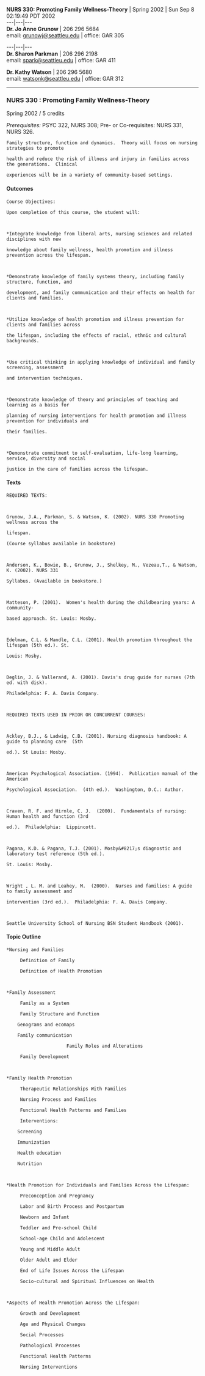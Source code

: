 **NURS 330: Promoting Family Wellness-Theory** |  Spring 2002 | Sun Sep 8
02:19:49 PDT 2002  
---|---|---  
**Dr. Jo Anne Grunow** |  206 296 5684  
email: grunowj@seattleu.edu  | office: GAR 305  
  
---|---|---  
**Dr. Sharon Parkman** |  206 296 2198  
email: spark@seattleu.edu  | office: GAR 411  
  
**Dr. Kathy Watson** |  206 296 5680  
email: watsonk@seattleu.edu  | office: GAR 312  
  
  
* * *  
  
### NURS 330 : Promoting Family Wellness-Theory

Spring 2002 / 5 credits  
  
_Prerequisites:_ PSYC 322, NURS 308; Pre- or Co-requisites: NURS 331, NURS
326.

    
    
    Family structure, function and dynamics.  Theory will focus on nursing strategies to promote 
    health and reduce the risk of illness and injury in families across the generations.  Clinical 
    experiences will be in a variety of community-based settings.

#### Outcomes

    
    
    Course Objectives: 
    Upon completion of this course, the student will:
    
    *Integrate knowledge from liberal arts, nursing sciences and related disciplines with new 
    knowledge about family wellness, health promotion and illness prevention across the lifespan.
    
    *Demonstrate knowledge of family systems theory, including family structure, function, and 
    development, and family communication and their effects on health for clients and families.
    
    *Utilize knowledge of health promotion and illness prevention for clients and families across 
    the lifespan, including the effects of racial, ethnic and cultural backgrounds.
    
    *Use critical thinking in applying knowledge of individual and family screening, assessment 
    and intervention techniques.
    
    *Demonstrate knowledge of theory and principles of teaching and learning as a basis for 
    planning of nursing interventions for health promotion and illness prevention for individuals and 
    their families.
    
    *Demonstrate commitment to self-evaluation, life-long learning, service, diversity and social 
    justice in the care of families across the lifespan.

#### Texts

    
    
    REQUIRED TEXTS:
    
    Grunow, J.A., Parkman, S. & Watson, K. (2002). NURS 330 Promoting wellness across the 
    lifespan. 
    (Course syllabus available in bookstore)
    
    Anderson, K., Bowie, B., Grunow, J., Shelkey, M., Vezeau,T., & Watson, K. (2002). NURS 331 
    Syllabus. (Available in bookstore.)
    
    Matteson, P. (2001).  Women's health during the childbearing years: A community-
    based approach. St. Louis: Mosby.
    
    Edelman, C.L. & Mandle, C.L. (2001). Health promotion throughout the lifespan (5th ed.). St. 
    Louis: Mosby.
    
    Deglin, J. & Vallerand, A. (2001). Davis's drug guide for nurses (7th  ed. with disk). 
    Philadelphia: F. A. Davis Company.
    
    REQUIRED TEXTS USED IN PRIOR OR CONCURRENT COURSES:
    
    Ackley, B.J., & Ladwig, C.B. (2001). Nursing diagnosis handbook: A guide to planning care  (5th 
    ed.). St Louis: Mosby. 
    
    American Psychological Association. (1994).  Publication manual of the American 
    Psychological Association.  (4th ed.).  Washington, D.C.: Author.
    
    Craven, R. F. and Hirnle, C. J.  (2000).  Fundamentals of nursing: Human health and function (3rd 
    ed.).  Philadelphia:  Lippincott.
    
    Pagana, K.D. & Pagana, T.J. (2001). Mosby&#8217;s diagnostic and laboratory test reference (5th ed.). 
    St. Louis: Mosby. 
    
    Wright , L. M. and Leahey, M.  (2000).  Nurses and families: A guide to family assessment and 
    intervention (3rd ed.).  Philadelphia: F. A. Davis Company.
    
    Seattle University School of Nursing BSN Student Handbook (2001).

#### Topic Outline

    
    
    *Nursing and Families
         Definition of Family 
         Definition of Health Promotion
      
    *Family Assessment
         Family as a System
         Family Structure and Function
    	Genograms and ecomaps
    	Family communication
                          Family Roles and Alterations
         Family Development 
    
    *Family Health Promotion
         Therapeutic Relationships With Families
         Nursing Process and Families
         Functional Health Patterns and Families
         Interventions:
    	Screening
    	Immunization
    	Health education
    	Nutrition
    
    *Health Promotion for Individuals and Families Across the Lifespan:
         Preconception and Pregnancy
         Labor and Birth Process and Postpartum
         Newborn and Infant
         Toddler and Pre-school Child
         School-age Child and Adolescent
         Young and Middle Adult
         Older Adult and Elder
         End of Life Issues Across the Lifespan
         Socio-cultural and Spiritual Influences on Health
    
    *Aspects of Health Promotion Across the Lifespan:
         Growth and Development
         Age and Physical Changes
         Social Processes
         Pathological Processes
         Functional Health Patterns
         Nursing Interventions

